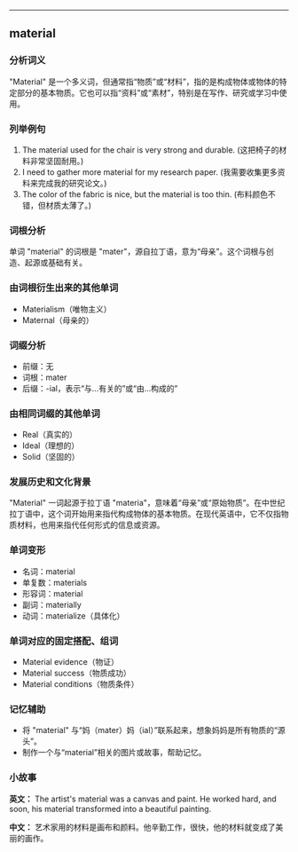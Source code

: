 
---------------
## material
### 分析词义
"Material" 是一个多义词，但通常指“物质”或“材料”，指的是构成物体或物体的特定部分的基本物质。它也可以指“资料”或“素材”，特别是在写作、研究或学习中使用。

### 列举例句
1. The material used for the chair is very strong and durable. (这把椅子的材料非常坚固耐用。)
2. I need to gather more material for my research paper. (我需要收集更多资料来完成我的研究论文。)
3. The color of the fabric is nice, but the material is too thin. (布料颜色不错，但材质太薄了。)

### 词根分析
单词 "material" 的词根是 "mater"，源自拉丁语，意为“母亲”。这个词根与创造、起源或基础有关。

### 由词根衍生出来的其他单词
- Materialism（唯物主义）
- Maternal（母亲的）

### 词缀分析
- 前缀：无
- 词根：mater
- 后缀：-ial，表示“与...有关的”或“由...构成的”

### 由相同词缀的其他单词
- Real（真实的）
- Ideal（理想的）
- Solid（坚固的）

### 发展历史和文化背景
"Material" 一词起源于拉丁语 "materia"，意味着“母亲”或“原始物质”。在中世纪拉丁语中，这个词开始用来指代构成物体的基本物质。在现代英语中，它不仅指物质材料，也用来指代任何形式的信息或资源。

### 单词变形
- 名词：material
- 单复数：materials
- 形容词：material
- 副词：materially
- 动词：materialize（具体化）

### 单词对应的固定搭配、组词
- Material evidence（物证）
- Material success（物质成功）
- Material conditions（物质条件）

### 记忆辅助
- 将 "material" 与“妈（mater）妈（ial）”联系起来，想象妈妈是所有物质的“源头”。
- 制作一个与“material”相关的图片或故事，帮助记忆。

### 小故事
**英文：**
The artist's material was a canvas and paint. He worked hard, and soon, his material transformed into a beautiful painting.

**中文：**
艺术家用的材料是画布和颜料。他辛勤工作，很快，他的材料就变成了美丽的画作。

